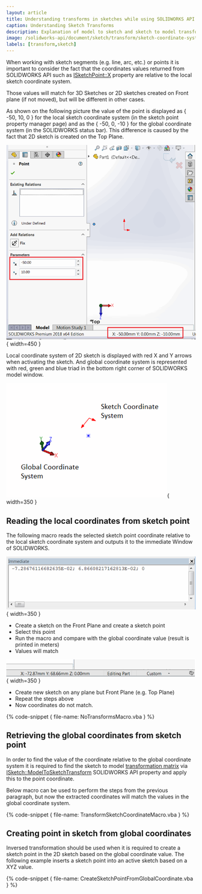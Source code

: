 ```yaml
---
layout: article
title: Understanding transforms in sketches while using SOLIDWORKS API
caption: Understanding Sketch Transforms
description: Explanation of model to sketch and sketch to model transformations in SOLIDWORKS API to properly calculate the coordinates of sketch segments
image: /solidworks-api/document/sketch/transform/sketch-coordinate-systems.png
labels: [transform,sketch]
---
```

When working with sketch segments (e.g. line, arc, etc.) or points it is important to consider the fact that the coordinates values returned from SOLIDWORKS API such as [ISketchPoint::X](http://help.solidworks.com/2017/English/api/sldworksapi/SolidWorks.Interop.sldworks~SolidWorks.Interop.sldworks.ISketchPoint~X.html) property are relative to the local sketch coordinate system.

Those values will match for 3D Sketches or 2D sketches created on Front plane (if not moved), but will be different in other cases.

As shown on the following picture the value of the point is displayed as { -50, 10, 0 } for the local sketch coordinate system (in the sketch point property manager page) and as the { -50, 0, -10 } for the global coordinate system (in the SOLIDWORKS status bar). This difference is caused by the fact that 2D sketch is created on the Top Plane.

![Different values for the local and global coordinate systems.](global-local-coordinates.png){ width=450 }

Local coordinate system of 2D sketch is displayed with red X and Y arrows when activating the sketch. And global coordinate system is represented with red, green and blue triad in the bottom right corner of SOLIDWORKS model window.

![Local sketch coordinate system and global coordinate system](sketch-coordinate-systems.png){ width=350 }

## Reading the local coordinates from sketch point

The following macro reads the selected sketch point coordinate relative to the local sketch coordinate system and outputs it to the immediate Window of SOLIDWORKS.

![Extracted coordinate of sketch point](coordinate-output.png){ width=350 }

* Create a sketch on the Front Plane and create a sketch point
* Select this point
* Run the macro and compare with the global coordinate value (result is printed in meters)
* Values will match

![Sketch point global coordinate](sketch-point-coordinate.png){ width=350 }

* Create new sketch on any plane but Front Plane (e.g. Top Plane)
* Repeat the steps above
* Now coordinates do not match.

{% code-snippet { file-name: NoTransformsMacro.vba } %}

## Retrieving the global coordinates from sketch point

In order to find the value of the coordinate relative to the global coordinate system it is required to find the sketch to model [transformation matrix](/solidworks-api/geometry/transformation/) via [ISketch::ModelToSketchTransform](http://help.solidworks.com/2018/english/api/sldworksapi/SolidWorks.Interop.sldworks~SolidWorks.Interop.sldworks.ISketch~ModelToSketchTransform.html) SOLIDWORKS API property and apply this to the point coordinate.

Below macro can be used to perform the steps from the previous paragraph, but now the extracted coordinates will match the values in the global coordinate system.

{% code-snippet { file-name: TransformSketchCoordinateMacro.vba } %}

## Creating point in sketch from global coordinates

Inversed transformation should be used when it is required to create a sketch point in the 2D sketch based on the global coordinate value. The following example inserts a sketch point into an active sketch based on a XYZ value.

{% code-snippet { file-name: CreateSketchPointFromGlobalCoordinate.vba } %}

